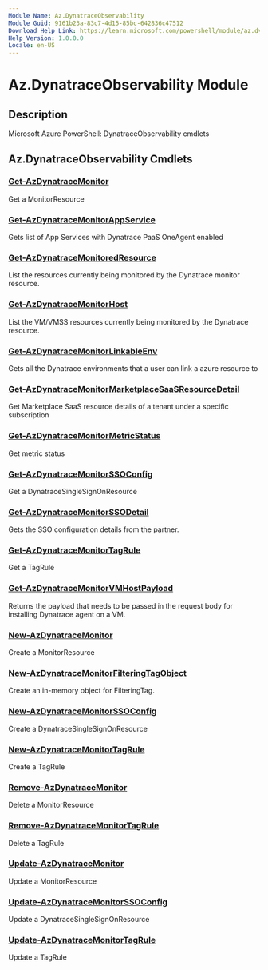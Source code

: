 ```yaml
---
Module Name: Az.DynatraceObservability
Module Guid: 9161b23a-83c7-4d15-85bc-642836c47512
Download Help Link: https://learn.microsoft.com/powershell/module/az.dynatraceobservability
Help Version: 1.0.0.0
Locale: en-US
---
```


# Az.DynatraceObservability Module
## Description
Microsoft Azure PowerShell: DynatraceObservability cmdlets

## Az.DynatraceObservability Cmdlets
### [Get-AzDynatraceMonitor](Get-AzDynatraceMonitor.md)
Get a MonitorResource

### [Get-AzDynatraceMonitorAppService](Get-AzDynatraceMonitorAppService.md)
Gets list of App Services with Dynatrace PaaS OneAgent enabled

### [Get-AzDynatraceMonitoredResource](Get-AzDynatraceMonitoredResource.md)
List the resources currently being monitored by the Dynatrace monitor resource.

### [Get-AzDynatraceMonitorHost](Get-AzDynatraceMonitorHost.md)
List the VM/VMSS resources currently being monitored by the Dynatrace resource.

### [Get-AzDynatraceMonitorLinkableEnv](Get-AzDynatraceMonitorLinkableEnv.md)
Gets all the Dynatrace environments that a user can link a azure resource to

### [Get-AzDynatraceMonitorMarketplaceSaaSResourceDetail](Get-AzDynatraceMonitorMarketplaceSaaSResourceDetail.md)
Get Marketplace SaaS resource details of a tenant under a specific subscription

### [Get-AzDynatraceMonitorMetricStatus](Get-AzDynatraceMonitorMetricStatus.md)
Get metric status

### [Get-AzDynatraceMonitorSSOConfig](Get-AzDynatraceMonitorSSOConfig.md)
Get a DynatraceSingleSignOnResource

### [Get-AzDynatraceMonitorSSODetail](Get-AzDynatraceMonitorSSODetail.md)
Gets the SSO configuration details from the partner.

### [Get-AzDynatraceMonitorTagRule](Get-AzDynatraceMonitorTagRule.md)
Get a TagRule

### [Get-AzDynatraceMonitorVMHostPayload](Get-AzDynatraceMonitorVMHostPayload.md)
Returns the payload that needs to be passed in the request body for installing Dynatrace agent on a VM.

### [New-AzDynatraceMonitor](New-AzDynatraceMonitor.md)
Create a MonitorResource

### [New-AzDynatraceMonitorFilteringTagObject](New-AzDynatraceMonitorFilteringTagObject.md)
Create an in-memory object for FilteringTag.

### [New-AzDynatraceMonitorSSOConfig](New-AzDynatraceMonitorSSOConfig.md)
Create a DynatraceSingleSignOnResource

### [New-AzDynatraceMonitorTagRule](New-AzDynatraceMonitorTagRule.md)
Create a TagRule

### [Remove-AzDynatraceMonitor](Remove-AzDynatraceMonitor.md)
Delete a MonitorResource

### [Remove-AzDynatraceMonitorTagRule](Remove-AzDynatraceMonitorTagRule.md)
Delete a TagRule

### [Update-AzDynatraceMonitor](Update-AzDynatraceMonitor.md)
Update a MonitorResource

### [Update-AzDynatraceMonitorSSOConfig](Update-AzDynatraceMonitorSSOConfig.md)
Update a DynatraceSingleSignOnResource

### [Update-AzDynatraceMonitorTagRule](Update-AzDynatraceMonitorTagRule.md)
Update a TagRule

